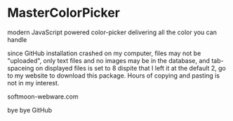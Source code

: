 MasterColorPicker
=================

modern JavaScript powered color-picker delivering all the color you can handle

since GitHub installation crashed on my computer, 
files may not be "uploaded", 
only text files and no images may be in the database, 
and tab-spaceing on displayed files is set to 8 dispite that I left it at the default 2,
go to my website to download this package.
Hours of copying and pasting is not in my interest.

softmoon-webware.com

bye bye GitHub

